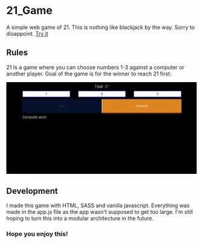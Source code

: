 # 21_Game

A simple web game of 21. This is nothing like blackjack by the way. Sorry to disappoint. [Try it](https://cometbroom.github.io/21_Game/)
## Rules

21 Is a game where you can choose numbers 1-3 against a computer or another player. Goal of the game is for the winner to reach 21 first:

![Screenshot of the game page](./github-assets/Game%20page.PNG)

## Development

I made this game with HTML, SASS and vanilla javascript. Everything was made in the app.js file as the app wasn't supposed to get too large. I'm still hoping to turn this into a modular architecture in the future.

### Hope you enjoy this!
